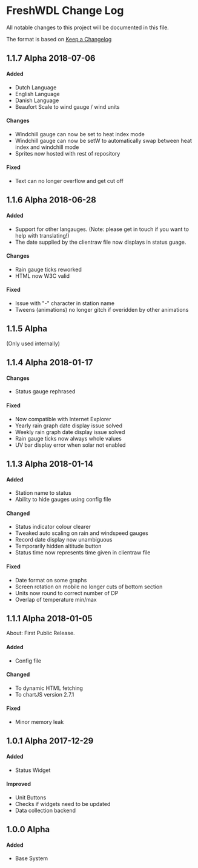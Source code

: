 # FreshWDL Change Log

All notable changes to this project will be documented in this file.

The format is based on [Keep a Changelog](http://keepachangelog.com/)

## 1.1.7 Alpha 2018-07-06

#### Added
- Dutch Language
- English Language
- Danish Language
- Beaufort Scale to wind gauge / wind units

#### Changes
- Windchill gauge can now be set to heat index mode
- Windchill gauge can now be setW to automatically swap between heat index and windchill mode
- Sprites now hosted with rest of repository

#### Fixed
- Text can no longer overflow and get cut off

## 1.1.6 Alpha 2018-06-28

#### Added
- Support for other langauges. (Note: please get in touch if you want to help with translating!)
- The date supplied by the clientraw file now displays in status guage.

#### Changes
- Rain gauge ticks reworked
- HTML now W3C valid

#### Fixed
- Issue with "-" character in station name
- Tweens (animations) no longer gitch if overidden by other animations

## 1.1.5 Alpha
(Only used internally)

## 1.1.4 Alpha 2018-01-17

#### Changes
- Status gauge rephrased

#### Fixed
- Now compatible with Internet Explorer
- Yearly rain graph date display issue solved
- Weekly rain graph date display issue solved
- Rain gauge ticks now always whole values
- UV bar display error when solar not enabled

## 1.1.3 Alpha 2018-01-14

#### Added
- Station name to status
- Ability to hide gauges using config file

#### Changed
- Status indicator colour clearer
- Tweaked auto scaling on rain and windspeed gauges
- Record date display now unambiguous
- Temporarily hidden altitude button
- Status time now represents time given in clientraw file

#### Fixed
- Date format on some graphs
- Screen rotation on mobile no longer cuts of bottom section
- Units now round to correct number of DP
- Overlap of temperature min/max

## 1.1.1 Alpha 2018-01-05
About: First Public Release.

#### Added
- Config file

#### Changed
- To dynamic HTML fetching
- To chartJS version 2.7.1

#### Fixed
- Minor memory leak

## 1.0.1 Alpha 2017-12-29

#### Added
- Status Widget

#### Improved
- Unit Buttons
- Checks if widgets need to be updated
- Data collection backend

## 1.0.0 Alpha

#### Added
- Base System
